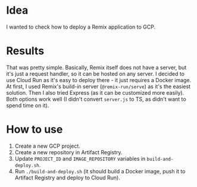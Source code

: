 
# Idea

I wanted to check how to deploy a Remix application to GCP. 

# Results

That was pretty simple. Basically, Remix itself does not have a server, but it's just a request handler, so it can be hosted on any server. I decided to use Cloud Run as it's easy to deploy there - it just requires a Docker image. At first, I used Remix's build-in server (`@remix-run/serve`) as it's the easiest solution. Then I also tried Express (as it can be customized more easily). Both options work well (I didn't convert `server.js` to TS, as didn't want to spend time on it).

# How to use

1. Create a new GCP project.
2. Create a new repository in Artifact Registry.
3. Update `PROJECT_ID` and `IMAGE_REPOSITORY` variables in `build-and-deploy.sh`.
4. Run `./build-and-deploy.sh` (it should build a Docker image, push it to Artifact Registry and deploy to Cloud Run).

